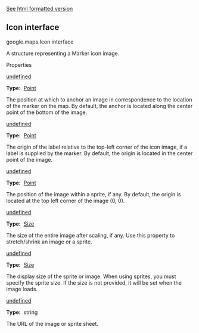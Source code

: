 [See html formatted version](https://huasofoundries.github.io/google-maps-documentation/Icon.html)

Icon interface
--------------

google.maps.Icon interface

A structure representing a Marker icon image.

Properties

[undefined](#Icon.anchor)

**Type:**  [Point](/maps/documentation/javascript/reference/3.40/coordinates#Point)

The position at which to anchor an image in correspondence to the location of the marker on the map. By default, the anchor is located along the center point of the bottom of the image.

[undefined](#Icon.labelOrigin)

**Type:**  [Point](/maps/documentation/javascript/reference/3.40/coordinates#Point)

The origin of the label relative to the top-left corner of the icon image, if a label is supplied by the marker. By default, the origin is located in the center point of the image.

[undefined](#Icon.origin)

**Type:**  [Point](/maps/documentation/javascript/reference/3.40/coordinates#Point)

The position of the image within a sprite, if any. By default, the origin is located at the top left corner of the image (0, 0).

[undefined](#Icon.scaledSize)

**Type:**  [Size](/maps/documentation/javascript/reference/3.40/coordinates#Size)

The size of the entire image after scaling, if any. Use this property to stretch/shrink an image or a sprite.

[undefined](#Icon.size)

**Type:**  [Size](/maps/documentation/javascript/reference/3.40/coordinates#Size)

The display size of the sprite or image. When using sprites, you must specify the sprite size. If the size is not provided, it will be set when the image loads.

[undefined](#Icon.url)

**Type:**  string

The URL of the image or sprite sheet.